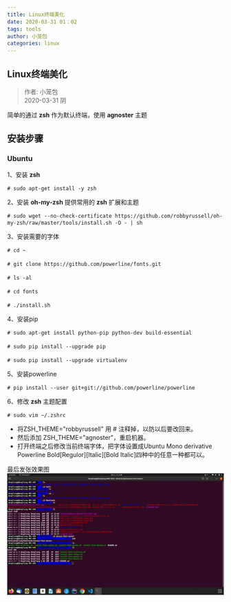 ```yaml
---
title: Linux终端美化
date: 2020-03-31 01：02
tags: tools
author: 小笼包
categories: linux
---
```


## Linux终端美化

> 作者: 小笼包  
> 2020-03-31 阴

简单的通过 **zsh** 作为默认终端，使用 **agnoster** 主题

## 安装步骤
<!-- more -->
### Ubuntu

1、安装 **zsh**  

``` shell
# sudo apt-get install -y zsh
```

2、安装 **oh-my-zsh** 提供常用的 **zsh** 扩展和主题  

``` shell
# sudo wget --no-check-certificate https://github.com/robbyrussell/oh-my-zsh/raw/master/tools/install.sh -O - | sh
```

3、安装需要的字体  

``` shell
# cd ~

# git clone https://github.com/powerline/fonts.git

# ls -al

# cd fonts

# ./install.sh
```

4、安装pip  

``` shell
# sudo apt-get install python-pip python-dev build-essential

# sudo pip install --upgrade pip

# sudo pip install --upgrade virtualenv
```

5、安装powerline  

``` shell
# pip install --user git+git://github.com/powerline/powerline
```

6、修改 **zsh** 主题配置  

``` shell
# sudo vim ~/.zshrc
```

- 将ZSH_THEME="robbyrussell" 用 # 注释掉，以防以后要改回来。  
- 然后添加 ZSH_THEME="agnoster"，重启机器。
- 打开终端之后修改当前终端字体，把字体设置成Ubuntu Mono derivative Powerline Bold[Regulor][Italic][Bold Italic]四种中的任意一种都可以。

最后发张效果图  
![图一](./images/myTerminal.png)
